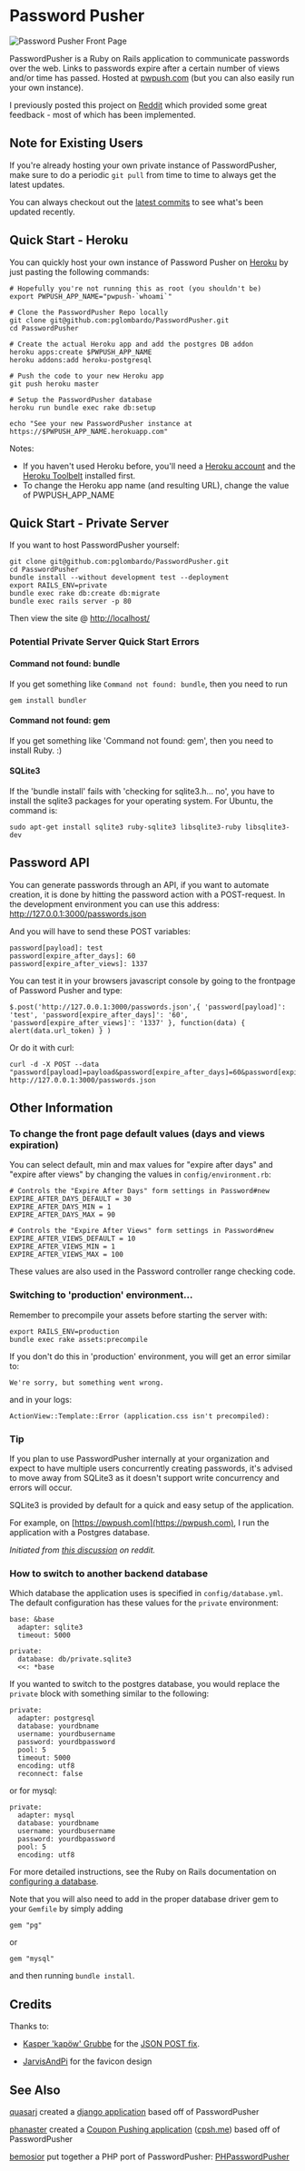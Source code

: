 # Password Pusher

![Password Pusher Front Page](https://s3-eu-west-1.amazonaws.com/pwpush/Password+Pusher+Front+Page.png)

PasswordPusher is a Ruby on Rails application to communicate passwords over the web. Links to passwords expire after a certain number of views and/or time has passed. Hosted at [pwpush.com](https://pwpush.com) (but you can also easily run your own instance).

I previously posted this project on [Reddit](http://www.reddit.com/r/sysadmin/comments/pfda0/do_you_email_out_passwords_i_wrote_this_utility/) which provided some great feedback - most of which has been implemented.

## Note for Existing Users

If you're already hosting your own private instance of PasswordPusher, make sure to do a periodic `git pull` from time to time to always get the latest updates. 

You can always checkout out the [latest commits](https://github.com/pglombardo/PasswordPusher/commits/master) to see what's been updated recently.

## Quick Start - Heroku

You can quickly host your own instance of Password Pusher on [Heroku](https://www.heroku.com) by just pasting the following commands:

    # Hopefully you're not running this as root (you shouldn't be)
    export PWPUSH_APP_NAME="pwpush-`whoami`"

    # Clone the PasswordPusher Repo locally
    git clone git@github.com:pglombardo/PasswordPusher.git
    cd PasswordPusher

    # Create the actual Heroku app and add the postgres DB addon
    heroku apps:create $PWPUSH_APP_NAME
    heroku addons:add heroku-postgresql

    # Push the code to your new Heroku app
    git push heroku master

    # Setup the PasswordPusher database
    heroku run bundle exec rake db:setup

    echo "See your new PasswordPusher instance at https://$PWPUSH_APP_NAME.herokuapp.com"

Notes:

* If you haven't used Heroku before, you'll need a [Heroku account](https://id.heroku.com/signup) and the [Heroku Toolbelt](https://toolbelt.heroku.com/) installed first.
* To change the Heroku app name (and resulting URL), change the value of PWPUSH_APP_NAME

## Quick Start - Private Server

If you want to host PasswordPusher yourself:

    git clone git@github.com:pglombardo/PasswordPusher.git
    cd PasswordPusher
    bundle install --without development test --deployment
    export RAILS_ENV=private
    bundle exec rake db:create db:migrate
    bundle exec rails server -p 80
    
Then view the site @ [http://localhost/](http://localhost/)

### Potential Private Server Quick Start Errors

#### Command not found: bundle

If you get something like `Command not found: bundle`, then you need to run

    gem install bundler

#### Command not found: gem    

If you get something like 'Command not found: gem', then you need to install Ruby. :)

#### SQLite3

If the 'bundle install' fails with 'checking for sqlite3.h... no', you have to install the sqlite3 packages for your operating system.  For Ubuntu, the command is:

    sudo apt-get install sqlite3 ruby-sqlite3 libsqlite3-ruby libsqlite3-dev
    
## Password API

You can generate passwords through an API, if you want to automate creation, it is done by hitting the password action with a POST-request. In the development environment you can use this address: http://127.0.0.1:3000/passwords.json

And you will have to send these POST variables:

    password[payload]: test 
    password[expire_after_days]: 60
    password[expire_after_views]: 1337

You can test it in your browsers javascript console by going to the frontpage of Password Pusher and type:

    $.post('http://127.0.0.1:3000/passwords.json',{ 'password[payload]': 'test', 'password[expire_after_days]': '60', 'password[expire_after_views]': '1337' }, function(data) { alert(data.url_token) } )

Or do it with curl:

    curl -d -X POST --data "password[payload]=payload&password[expire_after_days]=60&password[expire_after_views]=1337" http://127.0.0.1:3000/passwords.json

## Other Information

### To change the front page default values (days and views expiration)

You can select default, min and max values for "expire after days" and "expire after views" by changing the values in `config/environment.rb`:

    # Controls the "Expire After Days" form settings in Password#new
    EXPIRE_AFTER_DAYS_DEFAULT = 30
    EXPIRE_AFTER_DAYS_MIN = 1
    EXPIRE_AFTER_DAYS_MAX = 90

    # Controls the "Expire After Views" form settings in Password#new
    EXPIRE_AFTER_VIEWS_DEFAULT = 10
    EXPIRE_AFTER_VIEWS_MIN = 1
    EXPIRE_AFTER_VIEWS_MAX = 100

These values are also used in the Password controller range checking code.

### Switching to 'production' environment...

Remember to precompile your assets before starting the server with:

    export RAILS_ENV=production
    bundle exec rake assets:precompile

If you don't do this in 'production' environment, you will get an error similar to:

    We're sorry, but something went wrong.
    
and in your logs:

    ActionView::Template::Error (application.css isn't precompiled):
    
### Tip

If you plan to use PasswordPusher internally at your organization and expect to have multiple users concurrently creating passwords, it's advised to move away from SQLite3 as it doesn't support write concurrency and errors will occur.  

SQLite3 is provided by default for a quick and easy setup of the application.

For example, on [https://pwpush.com](https://pwpush.com), I run the application with a Postgres database.

*Initiated from [this discussion](http://www.reddit.com/r/sysadmin/comments/yxps8/passwordpusher_best_way_to_deliver_passwords_to/c5zwts9) on reddit.*

### How to switch to another backend database

Which database the application uses is specified in `config/database.yml`.  The default configuration has these values for the `private` environment:

    base: &base 
      adapter: sqlite3
      timeout: 5000

    private:
      database: db/private.sqlite3
      <<: *base
    
If you wanted to switch to the postgres database, you would replace the `private` block with something similar to the following:

    private: 
      adapter: postgresql
      database: yourdbname
      username: yourdbusername
      password: yourdbpassword
      pool: 5
      timeout: 5000
      encoding: utf8
      reconnect: false

or for mysql:

    private: 
      adapter: mysql
      database: yourdbname
      username: yourdbusername
      password: yourdbpassword
      pool: 5
      encoding: utf8

For more detailed instructions, see the Ruby on Rails documentation on [configuring a database](http://guides.rubyonrails.org/getting_started.html#configuring-a-database).

Note that you will also need to add in the proper database driver gem to your `Gemfile` by simply adding

    gem "pg"

or

    gem "mysql"

and then running `bundle install`.

## Credits

Thanks to:

* [Kasper 'kapöw' Grubbe](https://github.com/kaspergrubbe) for the [JSON POST fix](https://github.com/pglombardo/PasswordPusher/pull/3).

* [JarvisAndPi](http://www.reddit.com/user/JarvisAndPi) for the favicon design

## See Also

[quasarj](https://github.com/quasarj) created a [django application](https://github.com/quasarj/projectgiraffe) based off of PasswordPusher

[phanaster](https://github.com/phanaster) created a [Coupon Pushing application](https://github.com/phanaster/cpsh.me) ([cpsh.me](http://cpsh.me/)) based off of PasswordPusher

[bemosior](https://github.com/bemosior) put together a PHP port of PasswordPusher: [PHPasswordPusher](https://github.com/bemosior/PHPasswordPusher)


